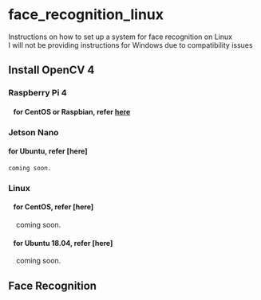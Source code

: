 # face_recognition_linux
Instructions on how to set up a system for face recognition on Linux  
I will not be providing instructions for Windows due to compatibility issues  

## Install OpenCV 4

### Raspberry Pi 4 

####    for CentOS or Raspbian, refer [here](script/0_RPi4.md)  

### Jetson Nano

####    for Ubuntu, refer [here]
    coming soon.
    
### Linux

####    for CentOS, refer [here]
    coming soon.  
    
####    for Ubuntu 18.04, refer [here]
    coming soon.  
    
## Face Recognition





